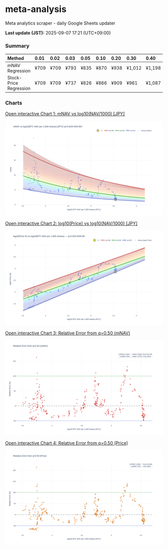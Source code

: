 # meta-analysis

Meta analytics scraper - daily Google Sheets updater

<!--REPORT:START-->
**Last update (JST):** 2025-09-07 17:21 (UTC+09:00)

### Summary
| Method                 | 0.01   | 0.02   | 0.03   | 0.05   | 0.10   | 0.20   | 0.30   | 0.40   | 0.50   | 0.60   | 0.70   | 0.80   | 0.90   | 0.95   | 0.97   | 0.98   | 0.99   |
|:-----------------------|:-------|:-------|:-------|:-------|:-------|:-------|:-------|:-------|:-------|:-------|:-------|:-------|:-------|:-------|:-------|:-------|:-------|
| mNAV Regression        | ¥709   | ¥709   | ¥793   | ¥835   | ¥870   | ¥938   | ¥1,012 | ¥1,198 | ¥1,352 | ¥1,453 | ¥1,721 | ¥2,092 | ¥2,614 | ¥2,790 | ¥2,967 | ¥3,046 | ¥3,020 |
| Stock-Price Regression | ¥709   | ¥709   | ¥737   | ¥826   | ¥866   | ¥909   | ¥961   | ¥1,087 | ¥1,202 | ¥1,275 | ¥1,521 | ¥1,989 | ¥2,327 | ¥2,628 | ¥2,720 | ¥2,760 | ¥2,829 |

### Charts
[Open interactive Chart 1: mNAV vs log10(NAV/1000) [JPY]](https://tkzm240.github.io/meta-analysis/fig1.html)

![fig1](assets/fig1.png)

[Open interactive Chart 2: log10(Price) vs log10(NAV/1000) [JPY]](https://tkzm240.github.io/meta-analysis/fig2.html)

![fig2](assets/fig2.png)

[Open interactive Chart 3: Relative Error from q=0.50 (mNAV)](https://tkzm240.github.io/meta-analysis/fig3.html)

![fig3](assets/fig3.png)

[Open interactive Chart 4: Relative Error from q=0.50 (Price)](https://tkzm240.github.io/meta-analysis/fig4.html)

![fig4](assets/fig4.png)
<!--REPORT:END-->
